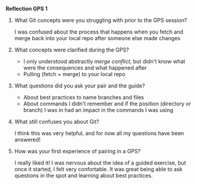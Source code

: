 **Reflection GPS 1**

1. What Git concepts were you struggling with prior to the GPS session?
    
    I was confused about the process that happens when you fetch and merge back into your local repo after someone else made changes

2. What concepts were clarified during the GPS?
    - I only understood abstractly *merge conflict*, but didn't know what were the consequences and what happened after
    - Pulling (fetch + merge) to your local repo
 
3. What questions did you ask your pair and the guide?
    - About best practices to name branches and files
    - About commands I didn't remember and if the position (directory or branch) I was in had an impact in the commands I was using
 
4. What still confuses you about Git?
    
    I think this was very helpful, and for now all my questions have been answered!
    
5. How was your first experience of pairing in a GPS?

    I really liked it! I was nervous about the idea of a guided exercise, but once it started, I felt very confortable. It was great being able to ask questions in the spot and learning about best practices.
